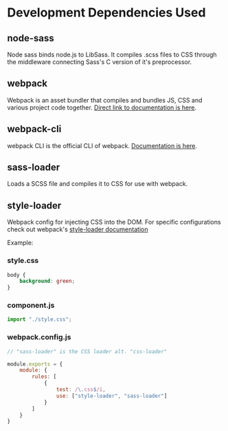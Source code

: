 # Development Dependencies Used

## node-sass

Node sass binds node.js to LibSass. It compiles .scss files to CSS through the middleware connecting Sass's C version of it's preprocessor.

## webpack

Webpack is an asset bundler that compiles and bundles JS, CSS and various project code together.
[Direct link to documentation is here](https://webpack.js.org/concepts/).

## webpack-cli

webpack CLI is the official CLI of webpack. [Documentation is here](https://www.npmjs.com/package/webpack-cli).

## sass-loader

Loads a SCSS file and compiles it to CSS for use with webpack.

## style-loader

Webpack config for injecting CSS into the DOM. For specific configurations check out webpack's [style-loader documentation](https://webpack.js.org/loaders/style-loader/)

Example:

### style.css
```css
body {
    background: green;
}
```

### component.js
```js
import "./style.css";
```

### webpack.config.js
```js
// "sass-loader" is the CSS loader alt. "css-loader"

module.exports = {
	module: {
		rules: [
			{
				test: /\.css$/i,
                use: ["style-loader", "sass-loader"]
            }
        ]
    }
}
```